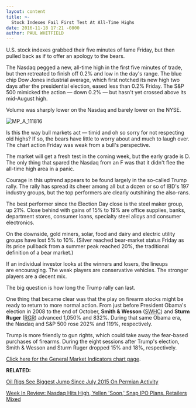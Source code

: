 ```yaml
---
layout: content
title: >-
  Stock Indexes Fail First Test At All-Time Highs
date: 2016-11-18 17:21 -0800
author: PAUL WHITFIELD
---
```






U.S. stock indexes grabbed their five minutes of fame Friday, but then pulled back as if to offer an apology to the bears.


The Nasdaq pegged a new, all-time high in the first five minutes of trade, but then retreated to finish off 0.2% and low in the day's range. The blue chip Dow Jones industrial average, which first notched its new high two days after the presidential election, eased less than 0.2% Friday. The S&P 500 mimicked the action — down 0.2% — but hasn't yet crossed above its mid-August high.


Volume was sharply lower on the Nasdaq and barely lower on the NYSE.


![MP_A_111816](https://www.investors.com/wp-content/uploads/2016/11/MP_A_111816-193x300.png)


Is this the way bull markets act — timid and oh so sorry for not respecting old highs? If so, the bears have little to worry about and much to laugh over. The chart action Friday was weak from a bull's perspective.


The market will get a fresh test in the coming week, but the early grade is D. The only thing that spared the Nasdaq from an F was that it didn't flee the all-time high area in a panic.


Courage in this uptrend appears to be found largely in the so-called Trump rally. The rally has spread its cheer among all but a dozen or so of IBD's 197 industry groups, but the top performers are clearly outshining the also-rans.


The best performer since the Election Day close is the steel maker group, up 21%. Close behind with gains of 15% to 19% are office supplies, banks, department stores, consumer loans, specialty steel alloys and consumer electronics.


On the downside, gold miners, solar, food and dairy and electric utility groups have lost 5% to 10%. (Silver reached bear-market status Friday as its price pullback from a summer peak reached 20%, the traditional definition of a bear market.)


If an individual investor looks at the winners and losers, the lineups are encouraging. The weak players are conservative vehicles. The stronger players are a decent mix.


The big question is how long the Trump rally can last.


One thing that became clear was that the play on firearm stocks might be ready to return to more normal action. From just before President Obama's election in 2008 to the end of October, **Smith & Wesson** ([SWHC](https://research.investors.com/quote.aspx?symbol=SWHC)) and **Sturm Ruger** ([RGR](https://research.investors.com/quote.aspx?symbol=RGR)) advanced 1,050% and 832%. During that same Obama era, the Nasdaq and S&P 500 rose 202% and 119%, respectively.


Trump is more friendly to gun rights, which could take away the fear-based purchases of firearms. During the eight sessions after Trump's election, Smith & Wesson and Sturm Ruger dropped 15% and 18%, respectively.


[Click here for the General Market Indicators chart page](https://www.investors.com/wp-content/uploads/2016/11/GMI_112116.pdf).


**RELATED:**


[Oil Rigs See Biggest Jump Since July 2015 On Permian Activity](https://www.investors.com/news/u-s-oil-rigs-see-biggest-weekly-jump-since-july-2015-on-permian-activity/)


[Week In Review: Nasdaq Hits High, Yellen 'Soon,' Snap IPO Plans, Retailers Mixed](https://www.investors.com/news/week-in-review-nasdaq-hits-high-yellen-soon-snap-ipo-plans-retailers-mixed/)


 




